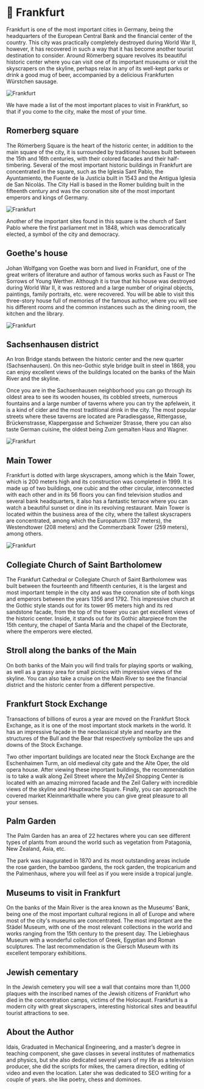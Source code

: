 # 🏰 Frankfurt

Frankfurt is one of the most important cities in Germany, being the headquarters of the European Central Bank and the financial center of the country. This city was practically completely destroyed during World War II, however, it has recovered in such a way that it has become another tourist destination to consider. Around Römerberg square revolves its beautiful historic center where you can visit one of its important museums or visit the skyscrapers on the skyline, perhaps relax in any of its well-kept parks or drink a good mug of beer, accompanied by a delicious Frankfurten Würstchen sausage.

![Frankfurt](_static/images/frankfurt/frankfurt-1.jpg)

We have made a list of the most important places to visit in Frankfurt, so that if you come to the city, make the most of your time.

## Romerberg square

The Römerberg Square is the heart of the historic center, in addition to the main square of the city, it is surrounded by traditional houses built between the 15th and 16th centuries, with their colored facades and their half-timbering. Several of the most important historic buildings in Frankfurt are concentrated in the square, such as the Iglesia Sant Pablo, the Ayuntamiento, the Fuente de la Justicia built in 1543 and the Antigua Iglesia de San Nicolás. The City Hall is based in the Romer building built in the fifteenth century and was the coronation site of the most important emperors and kings of Germany.

![Frankfurt](_static/images/frankfurt/frankfurt-2.jpg)

Another of the important sites found in this square is the church of Sant Pablo where the first parliament met in 1848, which was democratically elected, a symbol of the city and democracy.

## Goethe's house

Johan Wolfgang von Goethe was born and lived in Frankfurt, one of the great writers of literature and author of famous works such as Faust or The Sorrows of Young Werther. Although it is true that his house was destroyed during World War II, it was restored and a large number of original objects, paintings, family portraits, etc. were recovered. You will be able to visit this three-story house full of memories of the famous author, where you will see his different rooms and the common instances such as the dining room, the kitchen and the library.

![Frankfurt](_static/images/frankfurt/frankfurt-3.jpg)

## Sachsenhausen district

An Iron Bridge stands between the historic center and the new quarter (Sachsenhausen). On this neo-Gothic style bridge built in steel in 1868, you can enjoy excellent views of the buildings located on the banks of the Main River and the skyline.

Once you are in the Sachsenhausen neighborhood you can go through its oldest area to see its wooden houses, its cobbled streets, numerous fountains and a large number of taverns where you can try the apfelwein, it is a kind of cider and the most traditional drink in the city. The most popular streets where these taverns are located are Paradiesgasse, Rittergasse, Brückenstrasse, Klappergasse and Schweizer Strasse, there you can also taste German cuisine, the oldest being Zum gemalten Haus and Wagner.

![Frankfurt](_static/images/frankfurt/frankfurt-4.jpg)

## Main Tower

Frankfurt is dotted with large skyscrapers, among which is the Main Tower, which is 200 meters high and its construction was completed in 1999. It is made up of two buildings, one cubic and the other circular, interconnected with each other and in its 56 floors you can find television studios and several bank headquarters, it also has a fantastic terrace where you can watch a beautiful sunset or dine in its revolving restaurant. Main Tower is located within the business area of the city, where the tallest skyscrapers are concentrated, among which the Europaturm (337 meters), the Westendtower (208 meters) and the Commerzbank Tower (259 meters), among others.

![Frankfurt](_static/images/frankfurt/frankfurt-5.jpg)

## Collegiate Church of Saint Bartholomew

The Frankfurt Cathedral or Collegiate Church of Saint Bartholomew was built between the fourteenth and fifteenth centuries, it is the largest and most important temple in the city and was the coronation site of both kings and emperors between the years 1356 and 1792. This impressive church at the Gothic style stands out for its tower 95 meters high and its red sandstone facade, from the top of the tower you can get excellent views of the historic center. Inside, it stands out for its Gothic altarpiece from the 15th century, the chapel of Santa María and the chapel of the Electorate, where the emperors were elected.

## Stroll along the banks of the Main

On both banks of the Main you will find trails for playing sports or walking, as well as a grassy area for small picnics with impressive views of the skyline. You can also take a cruise on the Main River to see the financial district and the historic center from a different perspective.

## Frankfurt Stock Exchange

Transactions of billions of euros a year are moved on the Frankfurt Stock Exchange, as it is one of the most important stock markets in the world. It has an impressive façade in the neoclassical style and nearby are the structures of the Bull and the Bear that respectively symbolize the ups and downs of the Stock Exchange.

Two other important buildings are located near the Stock Exchange are the Eschenhaimen Turm, an old medieval city gate and the Alte Oper, the old opera house. After viewing these important buildings, the recommendation is to take a walk along Zeil Street where the MyZeil Shopping Center is located with an amazing mirrored facade and the Zeil Gallery with incredible views of the skyline and Hauptwache Square. Finally, you can approach the covered market Kleinmarkthalle where you can give great pleasure to all your senses.

## Palm Garden

The Palm Garden has an area of 22 hectares where you can see different types of plants from around the world such as vegetation from Patagonia, New Zealand, Asia, etc.

The park was inaugurated in 1870 and its most outstanding areas include the rose garden, the bamboo gardens, the rock garden, the tropicarium and the Palmenhaus, where you will feel as if you were inside a tropical jungle.

## Museums to visit in Frankfurt

On the banks of the Main River is the area known as the Museums' Bank, being one of the most important cultural regions in all of Europe and where most of the city's museums are concentrated. The most important are the Städel Museum, with one of the most relevant collections in the world and works ranging from the 15th century to the present day. The Liebieghaus Museum with a wonderful collection of Greek, Egyptian and Roman sculptures. The last recommendation is the Giersch Museum with its excellent temporary exhibitions.

## Jewish cementary

In the Jewish cemetery you will see a wall that contains more than 11,000 plaques with the inscribed names of the Jewish citizens of Frankfurt who died in the concentration camps, victims of the Holocaust.
Frankfurt is a modern city with great skyscrapers, interesting historical sites and beautiful tourist attractions to see.

## About the Author

Idais, Graduated in Mechanical Engineering, and a master’s degree in teaching component, she gave classes in several institutes of mathematics and physics, but she also dedicated several years of my life as a television producer, she did the scripts for mikes, the camera direction, editing of video and even the location. Later she was dedicated to SEO writing for a couple of years. she like poetry, chess and dominoes.
